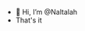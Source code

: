 - 👋 Hi, I’m @Naltalah
- That's it

<!---
Naltalah/Naltalah is a ✨ special ✨ repository because its `README.md` (this file) appears on your GitHub profile.
You can click the Preview link to take a look at your changes.
--->
